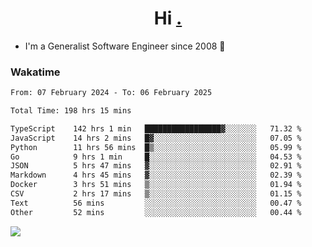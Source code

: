 <h1 align="center">Hi <a href="https://www.hackerrank.com/erasmosaraujo">.</a></h1>
 
- I'm a Generalist Software Engineer  since 2008 🚀
<!--  
<p align="left">
  <a href="https://github.com/erasmosoares/github-readme-stats">
    <img
      align="center"
      src="https://github-readme-stats.vercel.app/api/top-langs/?username=erasmosoares&theme=radical&layout=compact"
    />
  </a>
  <a href="https://github.com/erasmosoares/github-readme-stats">
    [![Harlok's WakaTime stats](https://github-readme-stats.vercel.app/api/wakatime?username=ffflabs)](https://github.com/anuraghazra/github-readme-stats)
  </a>
</p>

<!--
 ### Repo 
 
<p align="left">
 <a href="https://github.com/erasmosoares/github-readme-stats">
    <img
      align="center"
      height="165"
      src="https://github-readme-stats.vercel.app/api/pin?username=erasmosoares&repo=sample-node&title_color=fff&icon_color=f9f9f9&text_color=9f9f9f&bg_color=151515"
    />
  </a>
  <a href="https://github.com/erasmosoares/github-readme-stats">
    <img
      align="center"
      height="165"
      src="https://github-readme-stats.vercel.app/api/pin?username=erasmosoares&repo=sample-node&title_color=fff&icon_color=f9f9f9&text_color=9f9f9f&bg_color=151515"
    />
  </a>
</p>
-->

 ### Wakatime 

<!--START_SECTION:waka-->

```txt
From: 07 February 2024 - To: 06 February 2025

Total Time: 198 hrs 15 mins

TypeScript    142 hrs 1 min   █████████████████▓░░░░░░░   71.32 %
JavaScript    14 hrs 2 mins   █▓░░░░░░░░░░░░░░░░░░░░░░░   07.05 %
Python        11 hrs 56 mins  █▒░░░░░░░░░░░░░░░░░░░░░░░   05.99 %
Go            9 hrs 1 min     █░░░░░░░░░░░░░░░░░░░░░░░░   04.53 %
JSON          5 hrs 47 mins   ▓░░░░░░░░░░░░░░░░░░░░░░░░   02.91 %
Markdown      4 hrs 45 mins   ▓░░░░░░░░░░░░░░░░░░░░░░░░   02.39 %
Docker        3 hrs 51 mins   ▒░░░░░░░░░░░░░░░░░░░░░░░░   01.94 %
CSV           2 hrs 17 mins   ▒░░░░░░░░░░░░░░░░░░░░░░░░   01.15 %
Text          56 mins         ░░░░░░░░░░░░░░░░░░░░░░░░░   00.47 %
Other         52 mins         ░░░░░░░░░░░░░░░░░░░░░░░░░   00.44 %
```

<!--END_SECTION:waka-->

![](https://komarev.com/ghpvc/?username=erasmosoares&color=brightgreen)
